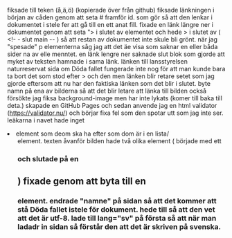 fiksade till teken (å,ä,ö) (kopierade över från github)
fiksade länkningen i början av cåden genom att seta # framför id. som gör så att den lenkar i dokumentet i stele fer att gå till en ett anat fill. 
fixade en länk längre ner i dokumentet genom att seta "> i slutet av <a> elementet och hede > i slutet av ( <!- - slut main -- ) så att restan av dokumentet inte skule bli grönt.
när jag "spesade" p elementerna såg jag att det äe visa som saknar en eller båda sider na av elle menntet.
en länk lengre ner saknade slut blok som gjorde att myket av teksten hamnade i sama länk.
länken till lansstyrelsen naturreservat sida om Döda fallet fungerade inte nog för att man kunde bara ta bort det som stod efter > och den men länken blir retare setet som jag gjorde eftersom att nu har den faktiska länken som det blir i slutet. 
byte namn på ena av bilderna så att det blir letare att länka till bilden också försökte jag fiksa background-image men har inte lykats (komer till baka till deta.)
skapade en GitHub Pages och sedan anvende jag en html validator (https://validator.nu/) och börjar fixa fel som den spotar utt som jag inte ser.
leäkarna i navet hade inget <li> element som deom ska ha efter som dom är i en lista/<ul> element.
texten åvanför bilden hade två olika element ( började med ett <h3> och slutade på en <h2>) fixade genom att byta till en <h3> element.
endrade "namne" på sidan så att det kommer att stå Döda fallet istele för dokument.
hede till <meta charset="UTF-8"> så att den vet att det är utf-8.
lade till lang="sv" på första <html> så att när man ladadr in sidan så förstår den att det är skriven på svenska.
